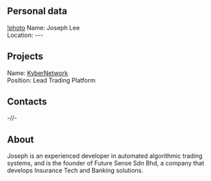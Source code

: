 ## Personal data
[!photo](photo/joseph_lee.jpg)
Name: Joseph Lee  
Location: ---
## Projects 
Name: [KyberNetwork](../projects/kybernetwork.md)  
Position: Lead Trading Platform 
## Contacts
-//-
## About
Joseph is an experienced developer in automated algorithmic trading systems, and is the founder of Future Sense Sdn Bhd, a company that develops Insurance Tech and Banking solutions. 
